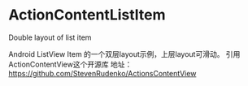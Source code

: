 # ActionContentListItem
Double layout of list item

Android ListView Item 的一个双层layout示例，上层layout可滑动。
引用ActionContentView这个开源库  地址：https://github.com/StevenRudenko/ActionsContentView

